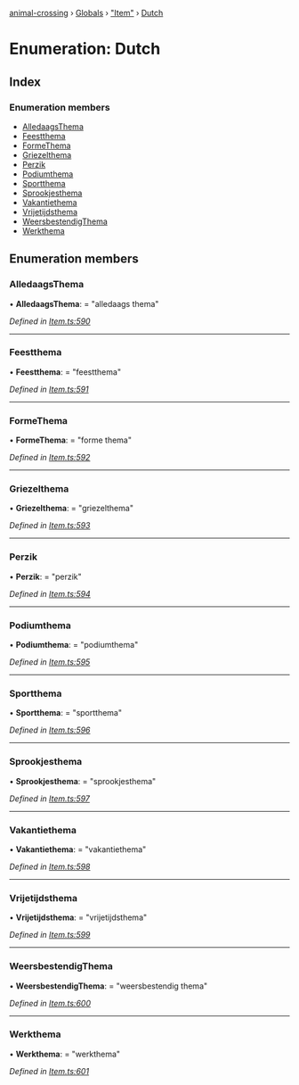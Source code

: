 [animal-crossing](../README.md) › [Globals](../globals.md) › ["Item"](../modules/_item_.md) › [Dutch](_item_.dutch.md)

# Enumeration: Dutch

## Index

### Enumeration members

* [AlledaagsThema](_item_.dutch.md#alledaagsthema)
* [Feestthema](_item_.dutch.md#feestthema)
* [FormeThema](_item_.dutch.md#formethema)
* [Griezelthema](_item_.dutch.md#griezelthema)
* [Perzik](_item_.dutch.md#perzik)
* [Podiumthema](_item_.dutch.md#podiumthema)
* [Sportthema](_item_.dutch.md#sportthema)
* [Sprookjesthema](_item_.dutch.md#sprookjesthema)
* [Vakantiethema](_item_.dutch.md#vakantiethema)
* [Vrijetijdsthema](_item_.dutch.md#vrijetijdsthema)
* [WeersbestendigThema](_item_.dutch.md#weersbestendigthema)
* [Werkthema](_item_.dutch.md#werkthema)

## Enumeration members

###  AlledaagsThema

• **AlledaagsThema**: = "alledaags thema"

*Defined in [Item.ts:590](https://github.com/Norviah/animal-crossing/blob/4ac4ba9/module/types/Item.ts#L590)*

___

###  Feestthema

• **Feestthema**: = "feestthema"

*Defined in [Item.ts:591](https://github.com/Norviah/animal-crossing/blob/4ac4ba9/module/types/Item.ts#L591)*

___

###  FormeThema

• **FormeThema**: = "forme thema"

*Defined in [Item.ts:592](https://github.com/Norviah/animal-crossing/blob/4ac4ba9/module/types/Item.ts#L592)*

___

###  Griezelthema

• **Griezelthema**: = "griezelthema"

*Defined in [Item.ts:593](https://github.com/Norviah/animal-crossing/blob/4ac4ba9/module/types/Item.ts#L593)*

___

###  Perzik

• **Perzik**: = "perzik"

*Defined in [Item.ts:594](https://github.com/Norviah/animal-crossing/blob/4ac4ba9/module/types/Item.ts#L594)*

___

###  Podiumthema

• **Podiumthema**: = "podiumthema"

*Defined in [Item.ts:595](https://github.com/Norviah/animal-crossing/blob/4ac4ba9/module/types/Item.ts#L595)*

___

###  Sportthema

• **Sportthema**: = "sportthema"

*Defined in [Item.ts:596](https://github.com/Norviah/animal-crossing/blob/4ac4ba9/module/types/Item.ts#L596)*

___

###  Sprookjesthema

• **Sprookjesthema**: = "sprookjesthema"

*Defined in [Item.ts:597](https://github.com/Norviah/animal-crossing/blob/4ac4ba9/module/types/Item.ts#L597)*

___

###  Vakantiethema

• **Vakantiethema**: = "vakantiethema"

*Defined in [Item.ts:598](https://github.com/Norviah/animal-crossing/blob/4ac4ba9/module/types/Item.ts#L598)*

___

###  Vrijetijdsthema

• **Vrijetijdsthema**: = "vrijetijdsthema"

*Defined in [Item.ts:599](https://github.com/Norviah/animal-crossing/blob/4ac4ba9/module/types/Item.ts#L599)*

___

###  WeersbestendigThema

• **WeersbestendigThema**: = "weersbestendig thema"

*Defined in [Item.ts:600](https://github.com/Norviah/animal-crossing/blob/4ac4ba9/module/types/Item.ts#L600)*

___

###  Werkthema

• **Werkthema**: = "werkthema"

*Defined in [Item.ts:601](https://github.com/Norviah/animal-crossing/blob/4ac4ba9/module/types/Item.ts#L601)*
